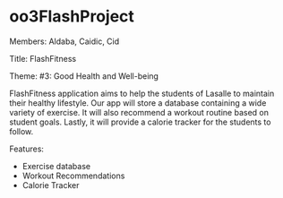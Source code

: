 # oo3FlashProject
Members: Aldaba, Caidic, Cid

Title: FlashFitness

Theme: #3: Good Health and Well-being

FlashFitness application aims to help the students of Lasalle to maintain their healthy lifestyle. Our
app will store a database containing a wide variety of exercise. It will also
recommend a workout routine based on student goals. Lastly, it will provide a
calorie tracker for the students to follow. 

Features:
- Exercise database
- Workout Recommendations
- Calorie Tracker

